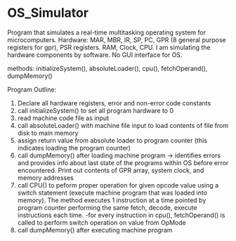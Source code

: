 # OS_Simulator
Program that simulates a real-time multitasking operating system for microcomputers. 
Hardware: MAR, MBR, IR, SP, PC, GPR (8 general purpose registers for gpr), PSR registers. RAM, Clock, CPU. 
I am simulating the hardware components by software.
No GUI interface for OS. 

methods: initializeSystem(), absoluteLoader(), cpu(), fetchOperand(), dumpMemory() 

Program Outline: 
1. Declare all hardware registers, error and non-error code constants 
2. call initializeSystem() to set all program hardware to 0 
3. read machine code file as input 
4. call absoluteLoader() with machine file input to load contents of file 
from disk to main memory 
5. assign return value from absolute loader to program counter  (this indicates loading the program counter) 
6. call dumpMemory() after loading machine program -> identifies errors and provides info about last state of the programs within OS before error encountered. Print out contents of GPR array, system clock, and memory addresses  
7. call CPU() to peform proper operation for given opcode value using a switch statement (execute machine program that was loaded into memory). The method executes 1 instruction at a time pointed by program counter performing the same fetch, decode, execute instructions each time. 
-for every instruction in cpu(), fetchOperand() is called to perform switch operation on value from OpMode 
8. call dumpMemory() after executing machine program 
